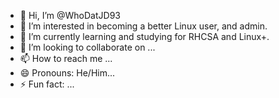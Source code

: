 - 👋 Hi, I’m @WhoDatJD93
- 👀 I’m interested in becoming a better Linux user, and admin. 
- 🌱 I’m currently learning and studying for RHCSA and Linux+.
- 💞️ I’m looking to collaborate on ...
- 📫 How to reach me ...
- 😄 Pronouns: He/Him...
- ⚡ Fun fact: ...

<!---
WhoDatJD93/WhoDatJD93 is a ✨ special ✨ repository because its `README.md` (this file) appears on your GitHub profile.
You can click the Preview link to take a look at your changes.
--->
